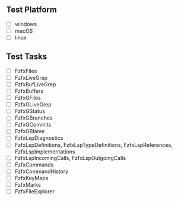 ## Test Platform

- [ ] windows
- [ ] macOS
- [ ] linux

## Test Tasks

- [ ] FzfxFiles
- [ ] FzfxLiveGrep
- [ ] FzfxBufLiveGrep
- [ ] FzfxBuffers
- [ ] FzfxGFiles
- [ ] FzfxGLiveGrep
- [ ] FzfxGStatus
- [ ] FzfxGBranches
- [ ] FzfxGCommits
- [ ] FzfxGBlame
- [ ] FzfxLspDiagnostics
- [ ] FzfxLspDefinitions, FzfxLspTypeDefinitions, FzfxLspReferences, FzfxLspImplementations
- [ ] FzfxLspIncomingCalls, FzfxLspOutgoingCalls
- [ ] FzfxCommands
- [ ] FzfxCommandHistory
- [ ] FzfxKeyMaps
- [ ] FzfxMarks
- [ ] FzfxFileExplorer
